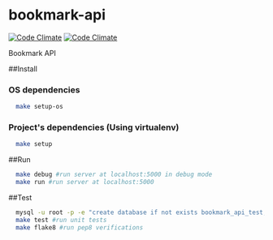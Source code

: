 # bookmark-api
[![Code Climate](https://codeclimate.com/github/rai200890/bookmark-api/badges/gpa.svg)](https://codeclimate.com/github/rai200890/bookmark-api)
[![Code Climate](https://codeclimate.com/github/rai200890/bookmark-api/badges/gpa.svg)](https://codeclimate.com/github/rai200890/bookmark-api)

Bookmark API

##Install

### OS dependencies

```bash
  make setup-os
```

### Project's dependencies (Using virtualenv)

```bash
  make setup
```

##Run

```bash
  make debug #run server at localhost:5000 in debug mode
  make run #run server at localhost:5000
```

##Test

```bash
  mysql -u root -p -e "create database if not exists bookmark_api_test;" #create test database
  make test #run unit tests
  make flake8 #run pep8 verifications
```
